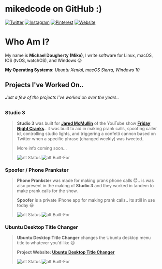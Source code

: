 # mikedcode on GitHub :)

[![Twitter](https://img.shields.io/badge/mike's%20twitter-%40mikedcode-1da1f2.svg)](https://twitter.com/mikedcode)
[![Instagram](https://img.shields.io/badge/mike's%20instagram-%40mikedcode-c13584.svg)](https://www.instagram.com/mikedcode)
[![Pinterest](https://img.shields.io/badge/mike's%20pinterest-%40mikedcode-bd081c.svg)](https://www.pinterest.com/mikedcode)
[![Website](https://img.shields.io/badge/develops%20for-Linux%20%7C%20macOS%20%7C%20IOS%20%7C%20Windows-1976D2.svg)](http://mikedcode.com)

# Who Am I?
My name is **Michael Dougherty (Mike)**, I write software for Linux, macOS, IOS (tvOS, watchOS), and Windows :stuck_out_tongue_winking_eye:

**My Operating Systems:** _Ubuntu Xenial, macOS Sierra, Windows 10_

## Projects I've Worked On..
###### Just a few of the projects I've worked on over the years..

[private-status]: https://img.shields.io/badge/status-private-c62828.svg "Private Project"
[public-status]: https://img.shields.io/badge/status-public-8BC34A.svg "Public Project"
[built-macios]: https://img.shields.io/badge/built%20for-macOS%20%7C%20IOS-29B6F6.svg "Built For: macOS | IOS"
[built-ubuntu]: https://img.shields.io/badge/built%20for-Ubuntu-dd4814.svg "Built For: Ubuntu"

### Studio 3
> **Studio 3** was built for [**Jared McMullin**](http://www.jaredmcmullin.com/) of the YouTube show [**Friday Night Cranks**](https://www.youtube.com/user/FridayNightCranks)..
> it was built to aid in making prank calls, spoofing caller id, controlling studio lights,
> and triggering a confetti cannon based on Twitter when a specific phrase (changed weekly) was tweeted..
>
> More info coming soon...
>
> ![alt Status][private-status]
> ![alt Built-For][built-macios]

### Spoofer / Phone Prankster
> **Phone Prankster** was made for making prank phone calls :smiling_imp:..
> is was also present in the making of **Studio 3** and they worked in tandem
> to make prank calls for the show.
>
> **Spoofer** is a private iPhone app for making prank calls.. Its still in use today :laughing:
>
> ![alt Status][private-status]
> ![alt Built-For][built-macios]

### Ubuntu Desktop Title Changer
> **Ubuntu Desktop Title Changer** changes the Ubuntu desktop menu title to whatever you'd like :smiley:
>
> **Project Website: [Ubuntu Desktop Title Changer](http://p.mikedcode.com/udtc)**
>
> ![alt Status][public-status]
> ![alt Built-For][built-ubuntu]

